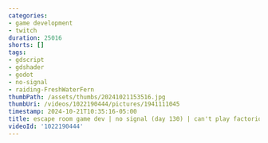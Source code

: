 ```yaml
---
categories:
- game development
- twitch
duration: 25016
shorts: []
tags:
- gdscript
- gdshader
- godot
- no-signal
- raiding-FreshWaterFern
thumbPath: /assets/thumbs/20241021153516.jpg
thumbUri: /videos/1022190444/pictures/1941111045
timestamp: 2024-10-21T10:35:16-05:00
title: escape room game dev | no signal (day 130) | can't play factorio :c
videoId: '1022190444'
---
```

